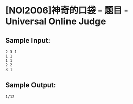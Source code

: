 # [NOI2006]神奇的口袋 - 题目 - Universal Online Judge


## Sample Input: 
```
2 3 1
1 1
1 1
2 2
3 1

```

## Sample Output: 
```
1/12
```
